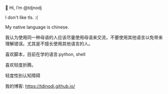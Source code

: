 👋 Hi, I’m @tdjnodj

I don't like tls. :(

My native language is chinese.

我认为使用同一种母语的人应该尽量使用母语来交流，不要使用其他语言以免带来理解错误。尤其是不擅长使用其他语言的人。

喜欢脚本，目前在学的语言:python, shell

喜欢轻度折腾。

轻度性别认知障碍

我的博客: https://tdjnodj.github.io/
